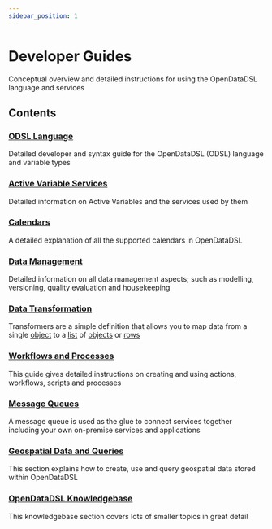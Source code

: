 ```yaml
---
sidebar_position: 1
---
```

Developer Guides
================

Conceptual overview and detailed instructions for using the OpenDataDSL language and services

## Contents

### [ODSL Language](ODSL-Language_33069.html)
Detailed developer and syntax guide for the OpenDataDSL (ODSL) language and variable types

### [Active Variable Services](Active-Variable-Services_131303.html)
Detailed information on Active Variables and the services used by them

### [Calendars](Calendars_2818153.html)
A detailed explanation of all the supported calendars in OpenDataDSL

### [Data Management](Data-Management_36831374.html)
Detailed information on all data management aspects; such as modelling, versioning, quality evaluation and housekeeping

### [Data Transformation](Data-Transformation_7372855.html)
Transformers are a simple definition that allows you to map data from a single [object](https://opendatadsl.atlassian.net/wiki/spaces/DOCUMENTAT/pages/2719912/Object) to a [list](https://opendatadsl.atlassian.net/wiki/spaces/DOCUMENTAT/pages/2785465/List) of [objects](https://opendatadsl.atlassian.net/wiki/spaces/DOCUMENTAT/pages/2719912/Object) or [rows](https://opendatadsl.atlassian.net/wiki/spaces/DOCUMENTAT/pages/2719928/Row)

### [Workflows and Processes](Workflows-and-Processes_2818407.html)
This guide gives detailed instructions on creating and using actions, workflows, scripts and processes

### [Message Queues](Message-Queues_26214401.html)
A message queue is used as the glue to connect services together including your own on-premise services and applications

### [Geospatial Data and Queries](Geospatial-Data-and-Queries_58229161.html)
This section explains how to create, use and query geospatial data stored within OpenDataDSL

### [OpenDataDSL Knowledgebase](OpenDataDSL-Knowledgebase_8913082.html)
This knowledgebase section covers lots of smaller topics in great detail
